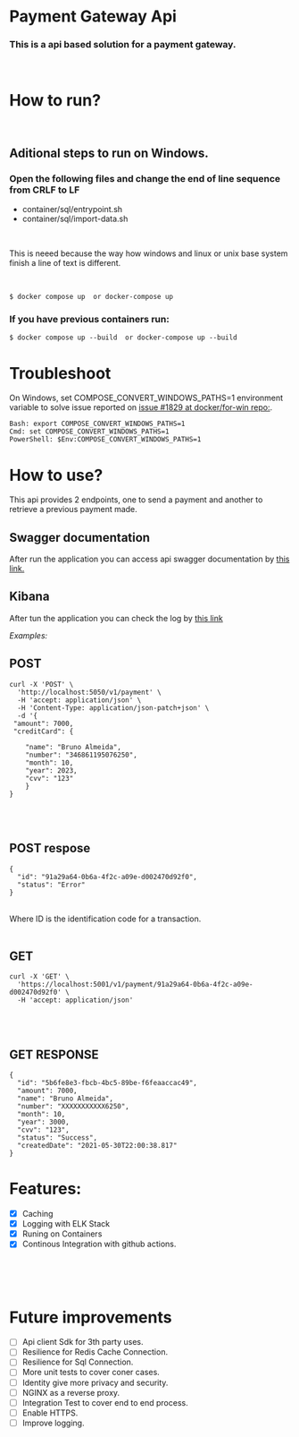 # Payment Gateway Api

### This is a api based solution for a payment gateway.

<br>

# How to run?
<br>

## Aditional steps to run on Windows.

### Open the following files and  change the end of line sequence from CRLF to LF  

  - container/sql/entrypoint.sh
  - container/sql/import-data.sh

<br>

This is neeed because the way how windows and linux or unix base system finish a line of text is different.  

<br>

```
$ docker compose up  or docker-compose up
```

### If you have previous containers run:

```
$ docker compose up --build  or docker-compose up --build
```

# Troubleshoot

On Windows, set COMPOSE_CONVERT_WINDOWS_PATHS=1 environment variable to solve issue reported on
[issue #1829 at docker/for-win repo:](https://github.com/docker/for-win/issues/1829).

    Bash: export COMPOSE_CONVERT_WINDOWS_PATHS=1
    Cmd: set COMPOSE_CONVERT_WINDOWS_PATHS=1
    PowerShell: $Env:COMPOSE_CONVERT_WINDOWS_PATHS=1

# How to use?

This api provides 2 endpoints, one to send a payment and another to retrieve a previous payment made.

## Swagger documentation 
After run the application you can access api swagger documentation by [this link.](http://localhost:5050/swagger/index.html)

## Kibana
After tun the application you can check the log by [this link](http://localhost:5601)

_Examples:_

## POST

```
curl -X 'POST' \
  'http://localhost:5050/v1/payment' \
  -H 'accept: application/json' \
  -H 'Content-Type: application/json-patch+json' \
  -d '{
 "amount": 7000,
 "creditCard": {

    "name": "Bruno Almeida",
    "number": "346861195076250",
    "month": 10,
    "year": 2023,
    "cvv": "123"
    }
}
```

<br>
<br>

## POST respose

```
{
  "id": "91a29a64-0b6a-4f2c-a09e-d002470d92f0",
  "status": "Error"
}
```

<br>
Where ID is the identification code for a transaction.

<br>
<br>

## GET

```
curl -X 'GET' \
  'https://localhost:5001/v1/payment/91a29a64-0b6a-4f2c-a09e-d002470d92f0' \
  -H 'accept: application/json'
```

<br>
<br>

## GET RESPONSE

```
{
  "id": "5b6fe8e3-fbcb-4bc5-89be-f6feaaccac49",
  "amount": 7000,
  "name": "Bruno Almeida",
  "number": "XXXXXXXXXXX6250",
  "month": 10,
  "year": 3000,
  "cvv": "123",
  "status": "Success",
  "createdDate": "2021-05-30T22:00:38.817"
}
```

# Features:

- [x] Caching
- [x] Logging with ELK Stack
- [x] Runing on Containers
- [x] Continous Integration with github actions. 

<br>
<br>
<br>

# Future improvements

- [ ] Api client Sdk for 3th party uses.
- [ ] Resilience for Redis Cache Connection.
- [ ] Resilience for Sql Connection.
- [ ] More unit tests to cover coner cases.
- [ ] Identity give more privacy and security.
- [ ] NGINX as a reverse proxy.
- [ ] Integration Test to cover end to end process.
- [ ] Enable HTTPS.
- [ ] Improve logging.
